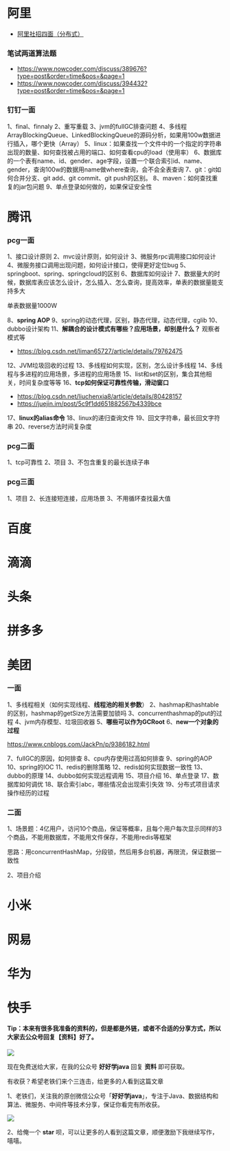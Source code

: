 # 阿里

- [阿里社招四面（分布式）](https://www.nowcoder.com/discuss/349542)

### 笔试两道算法题

- https://www.nowcoder.com/discuss/389676?type=post&order=time&pos=&page=1
- https://www.nowcoder.com/discuss/394432?type=post&order=time&pos=&page=1

### 钉钉一面

1、final、finnaly
2、重写重载
3、jvm的fullGC排查问题
4、多线程ArrayBlockingQueue、LinkedBlockingQueue的源码分析，如果用100w数据进行插入，哪个更快（Array）
5、linux：如果查找一个文件中的一个指定的字符串出现的数量、如何查找被占用的端口、如何查看cpu的load（使用率）
6、数据库的一个表有name、id、gender、age字段，设置一个联合索引id、name、gender，查询100w的数据用name做where查询，会不会全表查询
7、git：git如何合并分支、git add、git commit、git push的区别。
8、maven：如何查找重复的jar包问题
9、单点登录如何做的，如果保证安全性


# 腾讯

### pcg一面

1、接口设计原则
2、mvc设计原则，如何设计
3、微服务rpc调用接口如何设计
4、微服务接口调用出现问题，如何设计接口，使得更好定位bug
5、springboot、spring、springcloud的区别
6、数据库如何设计
7、数据量大的时候，数据库表应该怎么设计，怎么插入、怎么查询，提高效率，单表的数据量能支持多大

单表数据量1000W

8、**spring AOP**
9、spring的动态代理，区别，静态代理，动态代理，cglib
10、dubbo设计架构
11、**解耦合的设计模式有哪些？应用场景，却别是什么？** 观察者模式等

- https://blog.csdn.net/liman65727/article/details/79762475

12、JVM垃圾回收的过程
13、多线程如何实现，区别，怎么设计多线程
14、多线程与多进程的应用场景，多进程的应用场景
15、list和set的区别，集合其他相关，时间复杂度等等
16、**tcp如何保证可靠性传输，滑动窗口**

- https://blog.csdn.net/liuchenxia8/article/details/80428157
- https://juejin.im/post/5c9f1dd651882567b4339bce

17、**linux的alias命令**
18、linux的递归查询文件
19、回文字符串，最长回文字符串
20、reverse方法时间复杂度

### pcg二面

1、tcp可靠性
2、项目
3、不包含重复的最长连续子串

### pcg三面

1、项目
2、长连接短连接，应用场景
3、不用循环查找最大值

# 百度



# 滴滴



# 头条



# 拼多多



# 美团

### 一面

1、多线程相关（如何实现线程、**线程池的相关参数**）
2、hashmap和hashtable的区别，hashmap的getSize方法需要加锁吗
3、concurrenthashmap的put的过程
4、jvm内存模型、垃圾回收器
5、**哪些可以作为GCRoot**
6、**new一个对象的过程**

https://www.cnblogs.com/JackPn/p/9386182.html

7、fullGC的原因，如何排查
8、cpu内存使用过高如何排查
9、spring的AOP
10、spring的IOC
11、redis的删除策略
12、redis如何实现数据一致性
13、dubbo的原理
14、dubbo如何实现远程调用
15、项目介绍
16、单点登录
17、数据库如何调优
18、联合索引abc，哪些情况会出现索引失效
19、分布式项目请求操作经历的过程


### 二面

1、场景题：4亿用户，访问10个商品，保证等概率，且每个用户每次显示同样的3个商品，不能用数据库，不能用文件保存，不能用redis等框架

思路：用concurrentHashMap，分段锁，然后用多台机器，再限流，保证数据一致性

2、项目介绍


# 小米



# 网易



# 华为


# 快手



#### Tip：本来有很多我准备的资料的，但是都是外链，或者不合适的分享方式，所以大家去公众号回复【资料】好了。

![](http://image.ouyangsihai.cn/FszE5cIon6eHHexBEgOSBGBWeoyP)

现在免费送给大家，在我的公众号 **好好学java** 回复 **资料** 即可获取。

有收获？希望老铁们来个三连击，给更多的人看到这篇文章

1、老铁们，关注我的原创微信公众号「**好好学java**」，专注于Java、数据结构和算法、微服务、中间件等技术分享，保证你看完有所收获。

![](http://image.ouyangsihai.cn/FgUUPlQOlQtjbbdOs1RZK9gWxitV)

2、给俺一个 **star** 呗，可以让更多的人看到这篇文章，顺便激励下我继续写作，嘻嘻。
